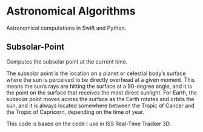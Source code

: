 # Astronomical Algorithms
Astronomical computations in Swift and Python.

## Subsolar-Point
Computes the subsolar point at the current time.

The subsolar point is the location on a planet or celestial body’s surface where the sun is perceived to be directly overhead at a given moment. This means the sun’s rays are hitting the surface at a 90-degree angle, and it is the point on the surface that receives the most direct sunlight. For Earth, the subsolar point moves across the surface as the Earth rotates and orbits the sun, and it is always located somewhere between the Tropic of Cancer and the Tropic of Capricorn, depending on the time of year.

This code is based on the code I use in ISS Real-Time Tracker 3D.
